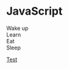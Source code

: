 # JavaScript

Wake up  
Learn  
Eat  
Sleep

[Test](https://github.com/Ggnie101/JavaScript/blob/64530159bb9181867a2241fdefcc67ed2780c7c5/OOP)

